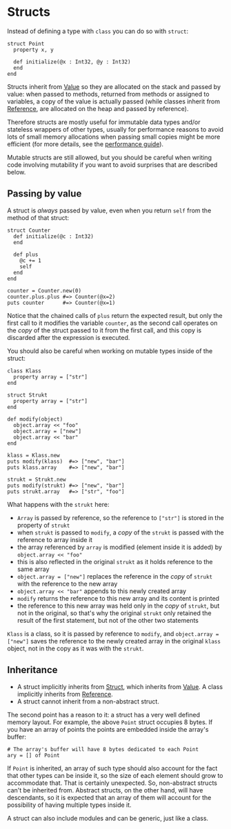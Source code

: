 # Structs

Instead of defining a type with `class` you can do so with `struct`:

```crystal
struct Point
  property x, y

  def initialize(@x : Int32, @y : Int32)
  end
end
```

Structs inherit from [Value](https://crystal-lang.org/api/Value.html) so they are allocated on the stack and passed by value: when passed to methods, returned from methods or assigned to variables, a copy of the value is actually passed (while classes inherit from [Reference](https://crystal-lang.org/api/Reference.html), are allocated on the heap and passed by reference).

Therefore structs are mostly useful for immutable data types and/or stateless wrappers of other types, usually for performance reasons to avoid lots of small memory allocations when passing small copies might be more efficient (for more details, see the [performance guide](https://crystal-lang.org/docs/guides/performance.html#use-structs-when-possible)).

Mutable structs are still allowed, but you should be careful when writing code involving mutability if you want to avoid surprises that are described below.

## Passing by value

A struct is _always_ passed by value, even when you return `self` from the method of that struct:

```crystal
struct Counter
  def initialize(@c : Int32)
  end
  
  def plus
    @c += 1
    self
  end
end

counter = Counter.new(0)
counter.plus.plus #=> Counter(@x=2)
puts counter      #=> Counter(@x=1)
```

Notice that the chained calls of `plus` return the expected result, but only the first call to it modifies the variable `counter`, as the second call operates on the _copy_ of the struct passed to it from the first call, and this copy is discarded after the expression is executed.

You should also be careful when working on mutable types inside of the struct:

```crystal
class Klass
  property array = ["str"]
end

struct Strukt
  property array = ["str"]
end

def modify(object)
  object.array << "foo"
  object.array = ["new"]
  object.array << "bar"
end

klass = Klass.new
puts modify(klass)  #=> ["new", "bar"]
puts klass.array    #=> ["new", "bar"]

strukt = Strukt.new
puts modify(strukt) #=> ["new", "bar"]
puts strukt.array   #=> ["str", "foo"]
```

What happens with the `strukt` here:
- `Array` is passed by reference, so the reference to `["str"]` is stored in the property of `strukt`
- when `strukt` is passed to `modify`, a _copy_ of the `strukt` is passed with the reference to array inside it
- the array referenced by `array` is modified (element inside it is added) by `object.array << "foo"`
- this is also reflected in the original `strukt` as it holds reference to the same array
- `object.array = ["new"]` replaces the reference in the _copy_ of `strukt` with the reference to the new array
- `object.array << "bar"` appends to this newly created array
- `modify` returns the reference to this new array and its content is printed
- the reference to this new array was held only in the _copy_ of `strukt`, but not in the original, so that's why the original `strukt` only retained the result of the first statement, but not of the other two statements

`Klass` is a class, so it is passed by reference to `modify`, and `object.array = ["new"]` saves the reference to the newly created array in the original `klass` object, not in the copy as it was with the `strukt`.


## Inheritance

* A struct implicitly inherits from [Struct](http://crystal-lang.org/api/Struct.html), which inherits from [Value](http://crystal-lang.org/api/Value.html). A class implicitly inherits from [Reference](http://crystal-lang.org/api/Reference.html).
* A struct cannot inherit from a non-abstract struct.

The second point has a reason to it: a struct has a very well defined memory layout. For example, the above `Point` struct occupies 8 bytes. If you have an array of points the points are embedded inside the array's buffer:

```crystal
# The array's buffer will have 8 bytes dedicated to each Point
ary = [] of Point
```

If `Point` is inherited, an array of such type should also account for the fact that other types can be inside it, so the size of each element should grow to accommodate that. That is certainly unexpected. So, non-abstract structs can't be inherited from. Abstract structs, on the other hand, will have descendants, so it is expected that an array of them will account for the possibility of having multiple types inside it.

A struct can also include modules and can be generic, just like a class.
